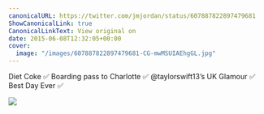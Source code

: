 ```yaml
---
canonicalURL: https://twitter.com/jmjordan/status/607887822897479681
ShowCanonicalLink: true
CanonicalLinkText: View original on
date: 2015-06-08T12:32:05+00:00
cover:
  image: "/images/607887822897479681-CG-mwMSUIAEhgGL.jpg"
---
```

Diet Coke ✅ Boarding pass to Charlotte ✅ @taylorswift13’s UK Glamour ✅ Best Day Ever ✅ 

![](/images/607887822897479681-CG-mwMSUIAEhgGL.jpg)